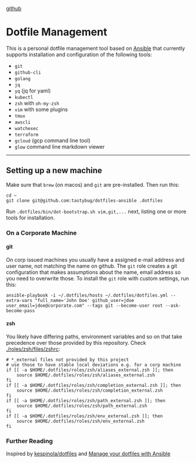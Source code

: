 [github](https://github.com/tastybug/dotfiles-ansible)

# Dotfile Management

This is a personal dotfile management tool based on [Ansible](https://www.ansible.com/) that currently supports installation and configuration of the following tools:

* `git`
* `github-cli`
* `golang`
* `jq`
* `yq` (jq for yaml)
* `kubectl`
* `zsh` with `oh-my-zsh`
* `vim` with some plugins
* `tmux`
* `awscli`
* `watchexec`
* `terraform`
* `gcloud` (gcp command line tool)
* `glow` command line markdown viewer

----

## Setting up a new machine
Make sure that `brew` (on macos) and `git` are pre-installed. Then run this:

```
cd ~
git clone git@github.com:tastybug/dotfiles-ansible .dotfiles
```

Run `.dotfiles/bin/dot-bootstrap.sh vim,git,...` next, listing one or more tools for installation.

### On a Corporate Machine

#### git
On corp issued machines you usually have a assigned e-mail address and user name, not matching the name on github. The `git` role creates a git configuration that makes assumptions about the name, email address so you need to overwrite those.
To install the `git` role with custom settings, run this:

```
ansible-playbook -i ~/.dotfiles/hosts ~/.dotfiles/dotfiles.yml --extra-vars "full_name='John Doe' github_user=jdoe user_email=jdoe@corporate.com" --tags git --become-user root --ask-become-pass
```

#### zsh
You likely have differing paths, environment variables and so on that take precedence over those provided by this repository. Check [./roles/zsh/files/zshrc](./roles/zsh/files/zshrc):
```
# *_external files not provided by this project
# use those to have stable local deviations e.g. for a corp machine
if [[ -a $HOME/.dotfiles/roles/zsh/aliases_external.zsh ]]; then
    source $HOME/.dotfiles/roles/zsh/aliases_external.zsh
fi
if [[ -a $HOME/.dotfiles/roles/zsh/completion_external.zsh ]]; then
    source $HOME/.dotfiles/roles/zsh/completion_external.zsh
fi
if [[ -a $HOME/.dotfiles/roles/zsh/path_external.zsh ]]; then
    source $HOME/.dotfiles/roles/zsh/path_external.zsh
fi
if [[ -a $HOME/.dotfiles/roles/zsh/env_external.zsh ]]; then
    source $HOME/.dotfiles/roles/zsh/env_external.zsh
fi
```

### Further Reading

Inspired by [kespinola/dotfiles](https://github.com/kespinola/dotfiles) and [Manage your dotfiles with Ansible](https://medium.com/espinola-designs/manage-your-dotfiles-with-ansible-6dbedd5532bb)
